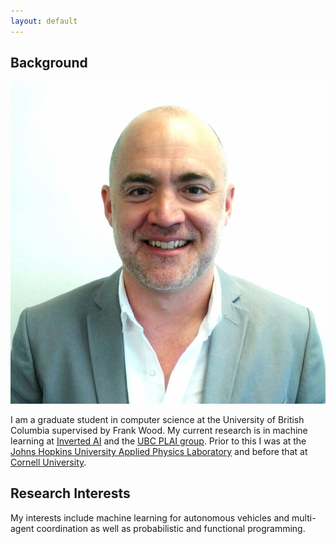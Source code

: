 ```yaml
---
layout: default
---
```


## Background

<img class="profile-picture" src="headshot.jpg">

I am a graduate student in computer science at the University of British Columbia supervised by Frank Wood. My current research is in machine learning at [Inverted AI](https://www.inverted.ai/) and the [UBC PLAI group](https://plai.cs.ubc.ca/). Prior to this I was at the [Johns Hopkins University Applied Physics Laboratory](https://www.jhuapl.edu/) and before that at [Cornell University](https://www.cornell.edu/).

## Research Interests

My interests include machine learning for autonomous vehicles and multi-agent coordination as well as probabilistic and functional programming.
